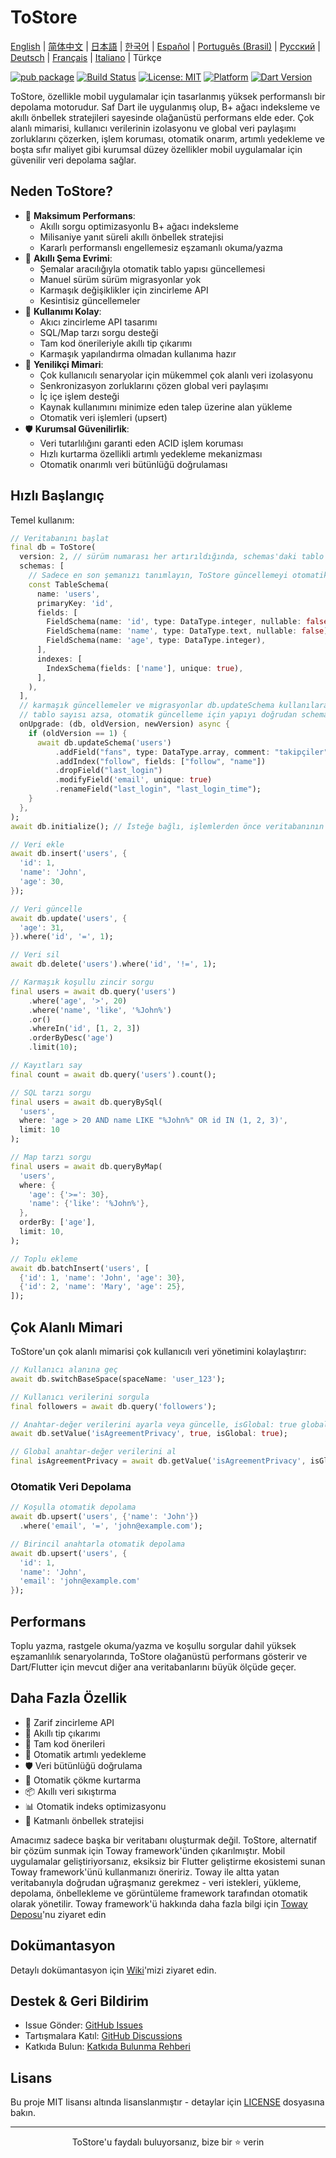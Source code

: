 # ToStore

[English](../../README.md) | [简体中文](README.zh-CN.md) | [日本語](README.ja.md) | [한국어](README.ko.md) | [Español](README.es.md) | [Português (Brasil)](README.pt-BR.md) | [Русский](README.ru.md) | [Deutsch](README.de.md) | [Français](README.fr.md) | [Italiano](README.it.md) | Türkçe

[![pub package](https://img.shields.io/pub/v/tostore.svg)](https://pub.dev/packages/tostore)
[![Build Status](https://github.com/tocreator/tostore/workflows/build/badge.svg)](https://github.com/tocreator/tostore/actions)
[![License: MIT](https://img.shields.io/badge/License-MIT-yellow.svg)](https://opensource.org/licenses/MIT)
[![Platform](https://img.shields.io/badge/Platform-Flutter-02569B?logo=flutter)](https://flutter.dev)
[![Dart Version](https://img.shields.io/badge/Dart-3.5+-00B4AB.svg?logo=dart)](https://dart.dev)

ToStore, özellikle mobil uygulamalar için tasarlanmış yüksek performanslı bir depolama motorudur. Saf Dart ile uygulanmış olup, B+ ağacı indeksleme ve akıllı önbellek stratejileri sayesinde olağanüstü performans elde eder. Çok alanlı mimarisi, kullanıcı verilerinin izolasyonu ve global veri paylaşımı zorluklarını çözerken, işlem koruması, otomatik onarım, artımlı yedekleme ve boşta sıfır maliyet gibi kurumsal düzey özellikler mobil uygulamalar için güvenilir veri depolama sağlar.

## Neden ToStore?

- 🚀 **Maksimum Performans**: 
  - Akıllı sorgu optimizasyonlu B+ ağacı indeksleme
  - Milisaniye yanıt süreli akıllı önbellek stratejisi
  - Kararlı performanslı engellemesiz eşzamanlı okuma/yazma
- 🔄 **Akıllı Şema Evrimi**: 
  - Şemalar aracılığıyla otomatik tablo yapısı güncellemesi
  - Manuel sürüm sürüm migrasyonlar yok
  - Karmaşık değişiklikler için zincirleme API
  - Kesintisiz güncellemeler
- 🎯 **Kullanımı Kolay**: 
  - Akıcı zincirleme API tasarımı
  - SQL/Map tarzı sorgu desteği
  - Tam kod önerileriyle akıllı tip çıkarımı
  - Karmaşık yapılandırma olmadan kullanıma hazır
- 🔄 **Yenilikçi Mimari**: 
  - Çok kullanıcılı senaryolar için mükemmel çok alanlı veri izolasyonu
  - Senkronizasyon zorluklarını çözen global veri paylaşımı
  - İç içe işlem desteği
  - Kaynak kullanımını minimize eden talep üzerine alan yükleme
  - Otomatik veri işlemleri (upsert)
- 🛡️ **Kurumsal Güvenilirlik**: 
  - Veri tutarlılığını garanti eden ACID işlem koruması
  - Hızlı kurtarma özellikli artımlı yedekleme mekanizması
  - Otomatik onarımlı veri bütünlüğü doğrulaması

## Hızlı Başlangıç

Temel kullanım:

```dart
// Veritabanını başlat
final db = ToStore(
  version: 2, // sürüm numarası her artırıldığında, schemas'daki tablo yapısı otomatik olarak oluşturulacak veya güncellenecek
  schemas: [
    // Sadece en son şemanızı tanımlayın, ToStore güncellemeyi otomatik olarak halleder
    const TableSchema(
      name: 'users',
      primaryKey: 'id',
      fields: [
        FieldSchema(name: 'id', type: DataType.integer, nullable: false),
        FieldSchema(name: 'name', type: DataType.text, nullable: false),
        FieldSchema(name: 'age', type: DataType.integer),
      ],
      indexes: [
        IndexSchema(fields: ['name'], unique: true),
      ],
    ),
  ],
  // karmaşık güncellemeler ve migrasyonlar db.updateSchema kullanılarak yapılabilir
  // tablo sayısı azsa, otomatik güncelleme için yapıyı doğrudan schemas'da ayarlamanız önerilir
  onUpgrade: (db, oldVersion, newVersion) async {
    if (oldVersion == 1) {
      await db.updateSchema('users')
          .addField("fans", type: DataType.array, comment: "takipçiler")
          .addIndex("follow", fields: ["follow", "name"])
          .dropField("last_login")
          .modifyField('email', unique: true)
          .renameField("last_login", "last_login_time");
    }
  },
);
await db.initialize(); // İsteğe bağlı, işlemlerden önce veritabanının tamamen başlatıldığından emin olur

// Veri ekle
await db.insert('users', {
  'id': 1,
  'name': 'John',
  'age': 30,
});

// Veri güncelle
await db.update('users', {
  'age': 31,
}).where('id', '=', 1);

// Veri sil
await db.delete('users').where('id', '!=', 1);

// Karmaşık koşullu zincir sorgu
final users = await db.query('users')
    .where('age', '>', 20)
    .where('name', 'like', '%John%')
    .or()
    .whereIn('id', [1, 2, 3])
    .orderByDesc('age')
    .limit(10);

// Kayıtları say
final count = await db.query('users').count();

// SQL tarzı sorgu
final users = await db.queryBySql(
  'users',
  where: 'age > 20 AND name LIKE "%John%" OR id IN (1, 2, 3)',
  limit: 10
);

// Map tarzı sorgu
final users = await db.queryByMap(
  'users',
  where: {
    'age': {'>=': 30},
    'name': {'like': '%John%'},
  },
  orderBy: ['age'],
  limit: 10,
);

// Toplu ekleme
await db.batchInsert('users', [
  {'id': 1, 'name': 'John', 'age': 30},
  {'id': 2, 'name': 'Mary', 'age': 25},
]);
```

## Çok Alanlı Mimari

ToStore'un çok alanlı mimarisi çok kullanıcılı veri yönetimini kolaylaştırır:

```dart
// Kullanıcı alanına geç
await db.switchBaseSpace(spaceName: 'user_123');

// Kullanıcı verilerini sorgula
final followers = await db.query('followers');

// Anahtar-değer verilerini ayarla veya güncelle, isGlobal: true global verileri belirtir
await db.setValue('isAgreementPrivacy', true, isGlobal: true);

// Global anahtar-değer verilerini al
final isAgreementPrivacy = await db.getValue('isAgreementPrivacy', isGlobal: true);
```


### Otomatik Veri Depolama

```dart
// Koşulla otomatik depolama
await db.upsert('users', {'name': 'John'})
  .where('email', '=', 'john@example.com');

// Birincil anahtarla otomatik depolama
await db.upsert('users', {
  'id': 1,
  'name': 'John',
  'email': 'john@example.com'
});
``` 


## Performans

Toplu yazma, rastgele okuma/yazma ve koşullu sorgular dahil yüksek eşzamanlılık senaryolarında, ToStore olağanüstü performans gösterir ve Dart/Flutter için mevcut diğer ana veritabanlarını büyük ölçüde geçer.

## Daha Fazla Özellik

- 💫 Zarif zincirleme API
- 🎯 Akıllı tip çıkarımı
- 📝 Tam kod önerileri
- 🔐 Otomatik artımlı yedekleme
- 🛡️ Veri bütünlüğü doğrulama
- 🔄 Otomatik çökme kurtarma
- 📦 Akıllı veri sıkıştırma
- 📊 Otomatik indeks optimizasyonu
- 💾 Katmanlı önbellek stratejisi

Amacımız sadece başka bir veritabanı oluşturmak değil. ToStore, alternatif bir çözüm sunmak için Toway framework'ünden çıkarılmıştır. Mobil uygulamalar geliştiriyorsanız, eksiksiz bir Flutter geliştirme ekosistemi sunan Toway framework'ünü kullanmanızı öneririz. Toway ile altta yatan veritabanıyla doğrudan uğraşmanız gerekmez - veri istekleri, yükleme, depolama, önbellekleme ve görüntüleme framework tarafından otomatik olarak yönetilir.
Toway framework'ü hakkında daha fazla bilgi için [Toway Deposu](https://github.com/tocreator/toway)'nu ziyaret edin

## Dokümantasyon

Detaylı dokümantasyon için [Wiki](https://github.com/tocreator/tostore)'mizi ziyaret edin.

## Destek & Geri Bildirim

- Issue Gönder: [GitHub Issues](https://github.com/tocreator/tostore/issues)
- Tartışmalara Katıl: [GitHub Discussions](https://github.com/tocreator/tostore/discussions)
- Katkıda Bulun: [Katkıda Bulunma Rehberi](CONTRIBUTING.md)

## Lisans

Bu proje MIT lisansı altında lisanslanmıştır - detaylar için [LICENSE](LICENSE) dosyasına bakın.

---

<p align="center">ToStore'u faydalı buluyorsanız, bize bir ⭐️ verin</p> 